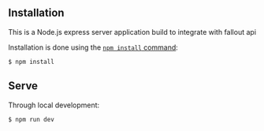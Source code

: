 ## Installation

This is a Node.js express server application build to integrate with fallout api

Installation is done using the
[`npm install` command](https://docs.npmjs.com/getting-started/installing-npm-packages-locally):

```console
$ npm install
```

## Serve

Through local development:
```console
$ npm run dev
```